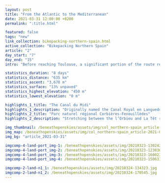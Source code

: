 ```yaml
---
layout: post
title: "From the Atlantic to the Mediterranean"
date: 2021-03-31 12:00:00 +0200
permalink: ":title.html"

featured: false
tags: "new"
link_collection: bikepacking-northern-spain.html
active_collection: "Bikepacking Northern Spain"
article: "2"
day_start: "7"
day_end: "15"
intro: "Before reaching Toulouse, a significant portion of the route remained rather uneventful and less captivating: After departing from the Flow Vélo near Cognac and making my way towards Barbézieux, I continued my journey along the EV3 until I reached the Canal de la Garonne. It wasn't until Toulouse and the Canal du Midi that I noticed a shift in the scenery: The flora started undergoing a transformation, the Pyrenees loomed in the distance, and the paved paths transitioned into dirt trails. The final hundred kilometers or so within the Parc naturel régional Corbières-Fenouillèdes marked a striking change – they were considerably more engaging."

statistics_duration: "8 days"
statistics_distance: "635 km"
statistics_ascent: "3,670 m"
statistics_surface: "13% unpaved"
statistics_highest_elevation: "450 m"
statistics_lowest_elevation: "0 m"

highlights_1_title: "The Canal du Midi"
highlights_1_description: "Originally named the Canal Royal en Languedoc, this canal is often regarded as one of the most remarkable construction works of the 17th century. Technically, its beginning aligns with the endpoint of the Canal de la Garonne. Stretching all the way from Toulouse to the Mediterranean Sea, the landscape's flora undergoes a transformation as one heads eastward, with the Pyrenees forming a captivating backdrop."
highlights_2_title: "Parc naturel régional Corbières-Fenouillèdes"
highlights_2_description: "Stretching between the l’Orbieu and La Têt rivers, you'll find 75 km of dirt paths and charming country roads that treat you to some stunning views. Head North, and you've got the Montagne Noire, showing off its highest peak – the Pic de Nore. Look to the South, and you'll catch sight of the Canigou, standing tall at 2,784 m. The flora here showcases Mediterranean characteristics – think garrigue, pine forests, and evergreen oaks."

img_thumbnail: /beneathopenskies/assets/img/col_northern-spain_article-2021-03-31_thumbnail.jpg
img_map: /beneathopenskies/assets/img/col_northern-spain_article-2021-03-31_map.jpg
img_bg: "article_2021-03-31"

imgcomp-4-land-port_img-1: /beneathopenskies/assets/img/20210323-130242.jpg
imgcomp-4-land-port_img-2: /beneathopenskies/assets/img/20210323-123030.jpg
imgcomp-4-land-port_img-3: /beneathopenskies/assets/img/20210323-160023.jpg
imgcomp-4-land-port_img-4: /beneathopenskies/assets/img/20210323-150631.jpg

imgcomp-2-land-n1_1: /beneathopenskies/assets/img/20210324-134323.jpg
imgcomp-2-land-n1_2: /beneathopenskies/assets/img/20210324-170545.jpg
---
```

